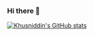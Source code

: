 ### Hi there 👋

[![Khusniddin's GitHub stats](https://github-readme-stats.vercel.app/api?username=khusniddin-akhmadjanov)](https://github.com/khusniddin-akhmadjanov/github-readme-stats)




<!--
**khusniddin-akhmadjanov/khusniddin-akhmadjanov** is a ✨ _special_ ✨ repository because its `README.md` (this file) appears on your GitHub profile.

Here are some ideas to get you started:

- 🔭 I’m currently working on ...
- 🌱 I’m currently learning ...
- 👯 I’m looking to collaborate on ...
- 🤔 I’m looking for help with ...
- 💬 Ask me about ...
- 📫 How to reach me: ...
- 😄 Pronouns: ...
- ⚡ Fun fact: ...
-->

